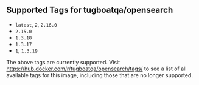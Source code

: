 ## Supported Tags for tugboatqa/opensearch

* `latest`, `2`, `2.16.0`
* `2.15.0`
* `1.3.18`
* `1.3.17`
* `1`, `1.3.19`

The above tags are currently supported. Visit https://hub.docker.com/r/tugboatqa/opensearch/tags/ to see a list of all available tags for this image, including those that are no longer supported.
